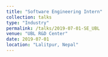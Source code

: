 ```yaml
---
title: "Software Engineering Intern"
collection: talks
type: "Industry"
permalink: /talks/2019-07-01-SE_UBL
venue: "UBL R&D Center"
date: 2019-07-01
location: "Lalitpur, Nepal"
---
```


